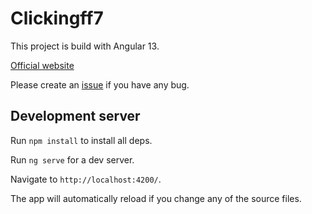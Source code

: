 # Clickingff7

This project is build with Angular 13.

[Official website](https://clickingff7.menencia.com)

Please create an [issue](https://github.com/Menencia/clickingff7/issues/new) if you have any bug.

## Development server

Run `npm install` to install all deps.

Run `ng serve` for a dev server.

Navigate to `http://localhost:4200/`.

The app will automatically reload if you change any of the source files.
